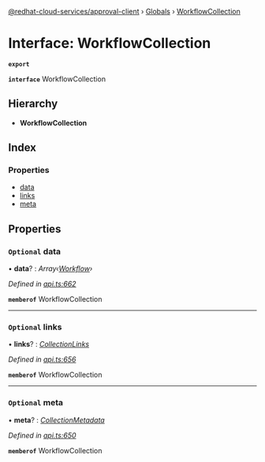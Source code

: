 [@redhat-cloud-services/approval-client](../README.md) › [Globals](../globals.md) › [WorkflowCollection](workflowcollection.md)

# Interface: WorkflowCollection

**`export`** 

**`interface`** WorkflowCollection

## Hierarchy

* **WorkflowCollection**

## Index

### Properties

* [data](workflowcollection.md#optional-data)
* [links](workflowcollection.md#optional-links)
* [meta](workflowcollection.md#optional-meta)

## Properties

### `Optional` data

• **data**? : *Array‹[Workflow](workflow.md)›*

*Defined in [api.ts:662](https://github.com/RedHatInsights/javascript-clients/blob/master/packages/approval/api.ts#L662)*

**`memberof`** WorkflowCollection

___

### `Optional` links

• **links**? : *[CollectionLinks](collectionlinks.md)*

*Defined in [api.ts:656](https://github.com/RedHatInsights/javascript-clients/blob/master/packages/approval/api.ts#L656)*

**`memberof`** WorkflowCollection

___

### `Optional` meta

• **meta**? : *[CollectionMetadata](collectionmetadata.md)*

*Defined in [api.ts:650](https://github.com/RedHatInsights/javascript-clients/blob/master/packages/approval/api.ts#L650)*

**`memberof`** WorkflowCollection
